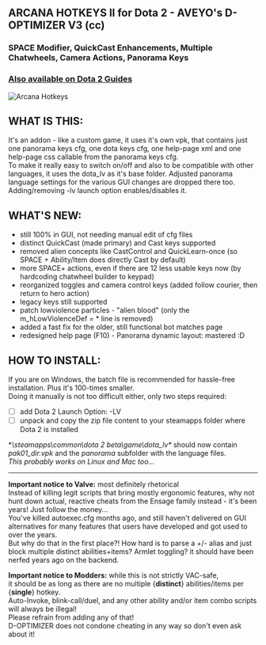 ## ARCANA HOTKEYS II for Dota 2 - AVEYO's D-OPTIMIZER V3 (cc)
### SPACE Modifier, QuickCast Enhancements, Multiple Chatwheels, Camera Actions, Panorama Keys
### [Also available on Dota 2 Guides](http://steamcommunity.com/sharedfiles/filedetails/?id=408986743)  
![Arcana Hotkeys](https://cloud.githubusercontent.com/assets/12874843/19415619/1b6efa54-937e-11e6-9412-e74485c4f965.png)

## WHAT IS THIS:  
It's an addon - like a custom game, it uses it's own vpk, that contains just one panorama keys cfg, one dota keys cfg, one help-page xml and one help-page css callable from the panorama keys cfg.  
To make it really easy to switch on/off and also to be compatible with other languages, it uses the dota_lv as it's base folder. 
Adjusted panorama language settings for the various GUI changes are dropped there too. 
Adding/removing -lv launch option enables/disables it.  

## WHAT'S NEW:
- still 100% in GUI, not needing manual edit of cfg files
- distinct QuickCast (made primary) and Cast keys supported
- removed alien concepts like CastControl and QuickLearn-once (so SPACE + Ability/Item does directly Cast by default)
- more SPACE+ actions, even if there are 12 less usable keys now (by hardcoding chatwheel builder to keypad)
- reorganized toggles and camera control keys (added follow courier, then return to hero action)
- legacy keys still supported
- patch lowviolence particles - "alien blood"	(only the m_hLowViolenceDef = * line is removed)
- added a fast fix for the older, still functional bot matches page
- redesigned help page (F10) - Panorama dynamic layout: mastered :D

## HOW TO INSTALL:  
If you are on Windows, the batch file is recommended for hassle-free installation. Plus it's 100-times smaller.  
Doing it manually is not too difficult either, only two steps required:  
- [ ] add Dota 2 Launch Option: -LV
- [ ] unpack and copy the zip file content to your steamapps folder where Dota 2 is installed  

**\steamapps\common\dota 2 beta\game\dota_lv\** should now contain _pak01_dir.vpk_ and the _panorama_ subfolder with the language files.  
_This probably works on Linux and Mac too..._

---

**Important notice to Valve:** most definitely rhetorical  
 Instead of killing legit scripts that bring mostly ergonomic features, why not hunt down actual, reactive cheats from the Ensage family instead - it's been years! Just follow the money...  
 You've killed autoexec.cfg months ago, and still haven't delivered on GUI alternatives for many features that users have developed and got used to over the years.  
 But why do that in the first place?! How hard is to parse a +/- alias and just block multiple distinct abilities+items? Armlet toggling? it should have been nerfed years ago on the backend.  

**Important notice to Modders:** while this is not strictly VAC-safe,  
 it should be as long as there are no multiple {**distinct**} abilities/items per {**single**} hotkey.  
 Auto-Invoke, blink-call/duel, and any other ability and/or item combo scripts will always be illegal!  
 Please refrain from adding any of that!  
 D-OPTIMIZER does not condone cheating in any way so don't even ask about it!
